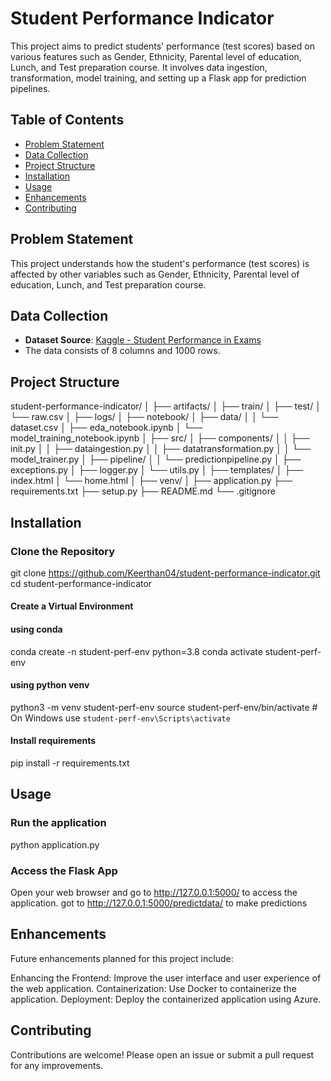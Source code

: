 # Student Performance Indicator

This project aims to predict students' performance (test scores) based on various features such as Gender, Ethnicity, Parental level of education, Lunch, and Test preparation course. It involves data ingestion, transformation, model training, and setting up a Flask app for prediction pipelines.

## Table of Contents

- [Problem Statement](#problem-statement)
- [Data Collection](#data-collection)
- [Project Structure](#project-structure)
- [Installation](#installation)
- [Usage](#usage)
- [Enhancements](#enhancements)
- [Contributing](#contributing)

## Problem Statement

This project understands how the student's performance (test scores) is affected by other variables such as Gender, Ethnicity, Parental level of education, Lunch, and Test preparation course.

## Data Collection

- **Dataset Source**: [Kaggle - Student Performance in Exams](https://www.kaggle.com/datasets/spscientist/students-performance-in-exams?datasetId=74977)
- The data consists of 8 columns and 1000 rows.

## Project Structure

student-performance-indicator/
│
├── artifacts/
│ ├── train/
│ ├── test/
│ └── raw.csv
│
├── logs/
│
├── notebook/
│ ├── data/
│ │ └── dataset.csv
│ ├── eda_notebook.ipynb
│ └── model_training_notebook.ipynb
│
├── src/
│ ├── components/
│ │ ├── init.py
│ │ ├── dataingestion.py
│ │ ├── datatransformation.py
│ │ └── model_trainer.py
│ ├── pipeline/
│ │ └── predictionpipeline.py
│ ├── exceptions.py
│ ├── logger.py
│ └── utils.py
│
├── templates/
│ ├── index.html
│ └── home.html
│
├── venv/
│
├── application.py
├── requirements.txt
├── setup.py
├── README.md
└── .gitignore

## Installation

### Clone the Repository

git clone https://github.com/Keerthan04/student-performance-indicator.git
cd student-performance-indicator

#### Create a Virtual Environment

#### using conda

conda create -n student-perf-env python=3.8
conda activate student-perf-env

#### using python venv

python3 -m venv student-perf-env
source student-perf-env/bin/activate  # On Windows use `student-perf-env\Scripts\activate`

#### Install requirements

pip install -r requirements.txt

## Usage

### Run the application

python application.py

### Access the Flask App

Open your web browser and go to http://127.0.0.1:5000/ to access the application.
got to http://127.0.0.1:5000/predictdata/ to make predictions

## Enhancements

Future enhancements planned for this project include:

Enhancing the Frontend: Improve the user interface and user experience of the web application.
Containerization: Use Docker to containerize the application.
Deployment: Deploy the containerized application using Azure.

## Contributing

Contributions are welcome! Please open an issue or submit a pull request for any improvements.
